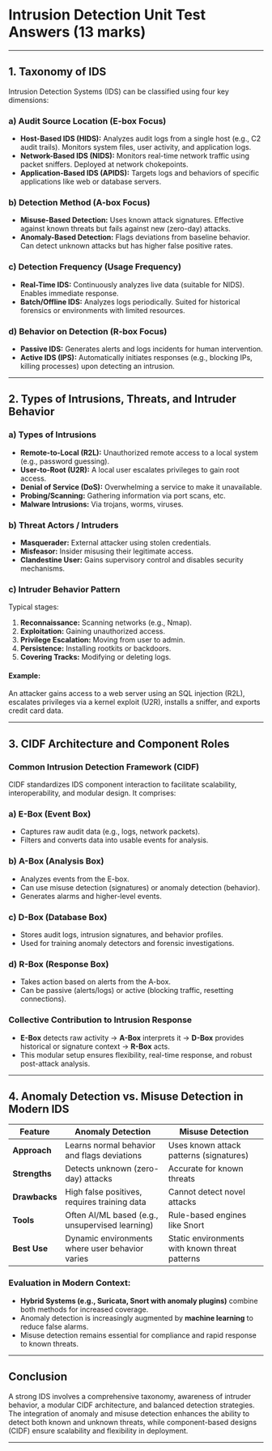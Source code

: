 # Intrusion Detection Unit Test Answers (13 marks)



---

## **1. Taxonomy of IDS**

Intrusion Detection Systems (IDS) can be classified using four key dimensions:

### **a) Audit Source Location (E-box Focus)**

* **Host-Based IDS (HIDS):** Analyzes audit logs from a single host (e.g., C2 audit trails). Monitors system files, user activity, and application logs.
* **Network-Based IDS (NIDS):** Monitors real-time network traffic using packet sniffers. Deployed at network chokepoints.
* **Application-Based IDS (APIDS):** Targets logs and behaviors of specific applications like web or database servers.

### **b) Detection Method (A-box Focus)**

* **Misuse-Based Detection:** Uses known attack signatures. Effective against known threats but fails against new (zero-day) attacks.
* **Anomaly-Based Detection:** Flags deviations from baseline behavior. Can detect unknown attacks but has higher false positive rates.

### **c) Detection Frequency (Usage Frequency)**

* **Real-Time IDS:** Continuously analyzes live data (suitable for NIDS). Enables immediate response.
* **Batch/Offline IDS:** Analyzes logs periodically. Suited for historical forensics or environments with limited resources.

### **d) Behavior on Detection (R-box Focus)**

* **Passive IDS:** Generates alerts and logs incidents for human intervention.
* **Active IDS (IPS):** Automatically initiates responses (e.g., blocking IPs, killing processes) upon detecting an intrusion.

---

## **2. Types of Intrusions, Threats, and Intruder Behavior**

### **a) Types of Intrusions**

* **Remote-to-Local (R2L):** Unauthorized remote access to a local system (e.g., password guessing).
* **User-to-Root (U2R):** A local user escalates privileges to gain root access.
* **Denial of Service (DoS):** Overwhelming a service to make it unavailable.
* **Probing/Scanning:** Gathering information via port scans, etc.
* **Malware Intrusions:** Via trojans, worms, viruses.

### **b) Threat Actors / Intruders**

* **Masquerader:** External attacker using stolen credentials.
* **Misfeasor:** Insider misusing their legitimate access.
* **Clandestine User:** Gains supervisory control and disables security mechanisms.

### **c) Intruder Behavior Pattern**

Typical stages:

1. **Reconnaissance:** Scanning networks (e.g., Nmap).
2. **Exploitation:** Gaining unauthorized access.
3. **Privilege Escalation:** Moving from user to admin.
4. **Persistence:** Installing rootkits or backdoors.
5. **Covering Tracks:** Modifying or deleting logs.

#### **Example:**

An attacker gains access to a web server using an SQL injection (R2L), escalates privileges via a kernel exploit (U2R), installs a sniffer, and exports credit card data.

---

## **3. CIDF Architecture and Component Roles**

### **Common Intrusion Detection Framework (CIDF)**

CIDF standardizes IDS component interaction to facilitate scalability, interoperability, and modular design. It comprises:

### **a) E-Box (Event Box)**

* Captures raw audit data (e.g., logs, network packets).
* Filters and converts data into usable events for analysis.

### **b) A-Box (Analysis Box)**

* Analyzes events from the E-box.
* Can use misuse detection (signatures) or anomaly detection (behavior).
* Generates alarms and higher-level events.

### **c) D-Box (Database Box)**

* Stores audit logs, intrusion signatures, and behavior profiles.
* Used for training anomaly detectors and forensic investigations.

### **d) R-Box (Response Box)**

* Takes action based on alerts from the A-box.
* Can be passive (alerts/logs) or active (blocking traffic, resetting connections).

### **Collective Contribution to Intrusion Response**

* **E-Box** detects raw activity → **A-Box** interprets it → **D-Box** provides historical or signature context → **R-Box** acts.
* This modular setup ensures flexibility, real-time response, and robust post-attack analysis.

---

## **4. Anomaly Detection vs. Misuse Detection in Modern IDS**

| Feature       | **Anomaly Detection**                           | **Misuse Detection**                           |
| ------------- | ----------------------------------------------- | ---------------------------------------------- |
| **Approach**  | Learns normal behavior and flags deviations     | Uses known attack patterns (signatures)        |
| **Strengths** | Detects unknown (zero-day) attacks              | Accurate for known threats                     |
| **Drawbacks** | High false positives, requires training data    | Cannot detect novel attacks                    |
| **Tools**     | Often AI/ML based (e.g., unsupervised learning) | Rule-based engines like Snort                  |
| **Best Use**  | Dynamic environments where user behavior varies | Static environments with known threat patterns |

### **Evaluation in Modern Context:**

* **Hybrid Systems (e.g., Suricata, Snort with anomaly plugins)** combine both methods for increased coverage.
* Anomaly detection is increasingly augmented by **machine learning** to reduce false alarms.
* Misuse detection remains essential for compliance and rapid response to known threats.

---

## **Conclusion**

A strong IDS involves a comprehensive taxonomy, awareness of intruder behavior, a modular CIDF architecture, and balanced detection strategies. The integration of anomaly and misuse detection enhances the ability to detect both known and unknown threats, while component-based designs (CIDF) ensure scalability and flexibility in deployment.

---
